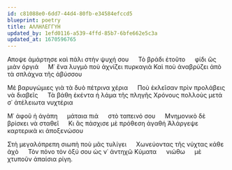 ```yaml
---
id: c81088e0-6dd7-44d4-80fb-e34584efccd5
blueprint: poetry
title: ΑΛΛΗΛΕΓΓΥΗ
updated_by: 1efd0116-a539-4ffd-85b7-6bfe662e5c3a
updated_at: 1670596765
---
```

Αποψε ἁμάρτησε καὶ πάλι στὴν ψυχή σου
&emsp; Τὸ βράδι ἐτοῦτο &emsp; φίδι ὣς μιὰν ὀργιά
&emsp; Μ᾿ ἕνα λυγμὸ ποὺ ἀχνίζει πυρκαγιὰ
Καὶ ποὺ ἀναβρύζει ἀπὸ τὰ σπλάχνα τῆς ἀβύσσου

Μὲ βαρυγώμιες γιὰ τὰ δυὸ πέτρινα χέρια
&emsp; Ποὺ ἐκλεῖσαν πρὶν προλάβεις νὰ διαβεῖς
&emsp; Τὰ βάθη ἐκέντα ἡ λάμα τῆς πληγῆς
Χρόνους πολλοὺς μετά σ᾿ ἀτέλειωτα νυχτέρια

Μ᾿ ἀφοῦ ἡ ἀγάπη &emsp; μάταια πιά &emsp; στὸ ταπεινό σου 
&emsp; Μνημονικὸ δὲ βρίσκει νὰ σταθεῖ
&emsp; Κι ἂς πάσχισε μὲ πρόθεση ἀγαθή
Ἀλάργεψε καρτερικὰ κι ἀποξενώσου

Στὴ μεγαλόπρεπη σιωπὴ ποὺ μᾶς τυλίγει
&emsp; Χωνεύοντας τῆς νύχτας κάθε ἀχὸ
&emsp; Τὸν πόνο τὸν ὀξύ σου ὡς ν᾿ ἀντηχῶ
Κύματα &emsp; νιώθω &emsp; μὲ χτυποῦν ἀπαίσια ρίγη.